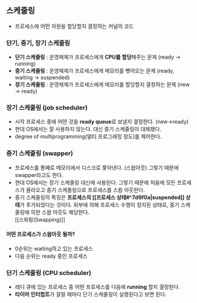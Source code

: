 ## 스케줄링  
- 프로세스에 어떤 자원을 할당할지 결정하는 커널의 코드  
### 단기, 중기, 장기 스케줄링  
- **단기 스케줄링** : 운영체제가 프로세스에게 **CPU를 할당**해주는 문제 (ready -> running)  
- **중기 스케줄링** : 운영체제가 프로세스에게 메모리를 뺏어오는 문제 (ready, waiting -> suspended)  
- **장기 스케줄링** : 운영체제가 프로세스에게 메모리를 할당할지 결정하는 문제 (new -> ready)  
  
### 장기 스케줄링 (job scheduler)  
- 시작 프로세스 중에 어떤 것을 **ready queue**로 보낼지 결정한다. (new->ready)  
- 현대 OS에서는 잘 사용하지 않는다. 대신 중기 스케줄링이 대체했다.  
- degree of multiprogramming(멀티 프로그래밍 정도)를 제어한다.  
  
### 중기 스케줄링 (swapper)
- 프로세스를 통째로 메모리에서 디스크로 쫓아낸다. (스왑아웃) 그렇기 때문에 swapper라고도 한다.  
- 현대 OS에서는 장기 스케줄링 대신에 사용된다. 그렇기 때문에 처음에 모든 프로세스가 올라오고 중기 스케줄링으로 프로세스를 스왑 아웃한다.  
- 중기 스케줄링의 특징은 **프로세스의 [[프로세스 상태#^7d9f0a|suspended]] 상태**가 추가되었다는 것이다. 외부에 의해 프로세스 수행이 정지된 상태로, 중기 스케줄링에 의한 스왑 아웃도 해당한다.  
[[스와핑(Swapping)]]
#### 어떤 프로세스가 스왑아웃 될까?  
- 0순위는 waiting하고 있는 프로세스  
- 다음 순위는 ready 중인 프로세스  
  
### 단기 스케줄링 (CPU scheduler)  
- 레디 큐에 있는 프로세스 중 어떤 프로세스를 다음에 **running** 할지 결정한다. 
- **타이머 인터럽트**가 걸릴 때마다 단기 스케줄링이 실행된다고 보면 된다.